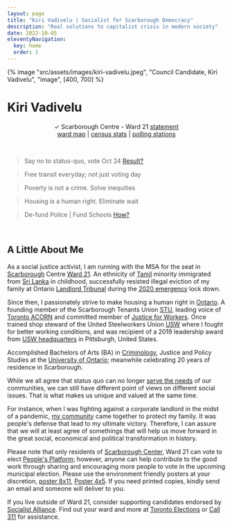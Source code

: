 ```yaml
---
layout: page
title: "Kiri Vadivelu | Socialist for Scarborough Democracy"
description: "Real solutions to capitalist crisis in modern society"
date: 2022-10-05
eleventyNavigation:
  key: home
  order: 1
---
```


{% image "src/assets/images/kiri-vadivelu.jpeg", "Council Candidate, Kiri Vadivelu",
  "image", [400, 700] %}

# Kiri Vadivelu

<p align="center">
 &check; Scarborough Centre - Ward 21 <a href="https://github.com/kiri-vadivelu/project-108/blob/main/src/assets/docs/statement-kiri-vadivelu.pdf">statement</a><br> 
 <a href="https://github.com/kiri-vadivelu/project-108/blob/main/src/assets/docs/ward-21.pdf">ward map</a> |
 <a href="https://github.com/kiri-vadivelu/project-108/blob/main/src/assets/docs/census-stats.pdf">census stats</a> |
 <a href="https://github.com/kiri-vadivelu/project-108/blob/main/src/assets/docs/polling-stations.pdf">polling stations</a>
 </p>

 <br>

> Say no to status-quo, vote Oct 24 [Result?](https://electionresults.toronto.ca/)

> Free transit everyday; not just voting day

> Poverty is not a crime. Solve inequities

> Housing is a human right. Eliminate wait

> De-fund Police | Fund Schools [How?](https://github.com/kiri-vadivelu/project-108/blob/main/src/assets/docs/peoples-platform.pdf)

<br>

## A Little About Me

As a social justice activist, I am running with the MSA for the seat in [Scarborough](https://kiri-vadivelu.ca/history/tabor-hill-scarborough-feast-of-the-dead/) Centre [Ward 21](https://www.toronto.ca/city-government/data-research-maps/neighbourhoods-communities/ward-profiles/ward-21-scarborough-centre/). An ethnicity of [Tamil](https://www.tamilcentre.ca/en/about/background) minority immigrated from [Sri Lanka](https://github.com/kiri-vadivelu/project-108/blob/main/src/assets/docs/tamil-genocide.pdf) in childhood, successfully resisted illegal eviction of my family at Ontario [Landlord Tribunal](https://tribunalsontario.ca/ltb/) during the [2020 emergency](https://www.justice.gc.ca/eng/csj-sjc/covid.html) lock down.

Since then, I passionately strive to make housing a human right in [Ontario](https://www.ontario.ca/page/home-and-community). A founding member of the Scarborough Tenants Union [STU](https://scarboroughtenants.ca), leading voice of [Toronto ACORN](https://acorncanada.org) and committed member of [Justice for Workers](https://www.justice4workers.org). Once trained shop steward of the United Steelworkers Union [USW](https://usw.ca) where I fought for better working conditions, and was recipient of a 2019 leadership award from [USW headquarters](http://spt-usw.org/about-us/headquarters/) in Pittsburgh, United States.

Accomplished Bachelors of Arts (BA) in [Criminology](https://ontariotechu.ca/programs/undergraduate/social-science-and-humanities/criminology-and-justice/), Justice and Policy Studies at the [University of Ontario](https://ontariotechu.ca); meanwhile celebrating 20 years of residence in Scarborough.

While we all agree that status quo can no longer [serve the needs](https://github.com/kiri-vadivelu/project-108/blob/main/src/assets/docs/peoples-platform.pdf) of our communities, we can still have different point of views on different social issues. That is what makes us unique and valued at the same time.

For instance, when I was fighting against a corporate landlord in the midst of a pandemic, [my community](https://tdotcommunity.ca/project/guarding-his-home/) came together to protect my family. It was people's defense that lead to my ultimate victory. Therefore, I can assure that we will at least agree of somethings that will help us move forward in the great social, economical and political transformation in history.

Please note that only residents of [Scarborough Center](https://github.com/kiri-vadivelu/project-108/blob/main/src/assets/docs/census-stats.pdf), Ward 21 can vote to elect [People's Platform](https://kiri-vadivelu.ca/elect); however, anyone can help contribute to the good work through sharing and encouraging more people to vote in the upcoming municipal election. Please use the environment friendly posters at your discretion, [poster 8x11](https://github.com/kiri-vadivelu/project-108/blob/main/src/assets/docs/8x11.pdf), [Poster 4x5](https://github.com/kiri-vadivelu/project-108/blob/main/src/assets/docs/4x5.pdf). If you need printed copies, kindly send an email and someone will deliver to you.

If you live outside of Ward 21, consider supporting candidates endorsed by [Socialist Alliance](https://socialistalliance.ca). Find out your ward and more at [Toronto Elections](https://www.toronto.ca/city-government/elections/) or [Call 311](https://www.toronto.ca/home/311-toronto-at-your-service/) for assistance.
